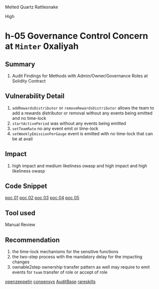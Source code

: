 Melted Quartz Rattlesnake

High

# h-05 Governance Control Concern at `Minter` 0xaliyah

## Summary

1. Audit Findings for Methods with Admin/Owner/Governance Roles at Solidity Contract

## Vulnerability Detail

1. `addRewardsDistributor` or `removeRewardsDistributor` allows the team to add a rewards distributor or removal without any events being emitted and no time-lock
2. `startActivePeriod` was without any events being emitted
3. `setTeamRate` no any event emit or time-lock
4. `setWeeklyEmissionPerGauge` event is emitted with no time-lock that can be at avail

## Impact

1. high impact and medium likeliness owasp and high impact and high likeliness owasp

## Code Snippet

[poc 01](https://github.com/sherlock-audit/2024-06-velocimeter/blob/63818925987a5115a80eff4bd12578146a844cfd/v4-contracts/contracts/Minter.sol#L139)
[poc 02](https://github.com/sherlock-audit/2024-06-velocimeter/blob/63818925987a5115a80eff4bd12578146a844cfd/v4-contracts/contracts/Minter.sol#L144)
[poc 03](https://github.com/sherlock-audit/2024-06-velocimeter/blob/63818925987a5115a80eff4bd12578146a844cfd/v4-contracts/contracts/Minter.sol#L61)
[poc 04](https://github.com/sherlock-audit/2024-06-velocimeter/blob/63818925987a5115a80eff4bd12578146a844cfd/v4-contracts/contracts/Minter.sol#L75)
[poc 05](https://github.com/sherlock-audit/2024-06-velocimeter/blob/63818925987a5115a80eff4bd12578146a844cfd/v4-contracts/contracts/Minter.sol#L88)

## Tool used

Manual Review

## Recommendation

1. the time-lock mechanisms for the sensitive functions
2. the two-step process with the mandatory delay for the impacting changes
7. ownable2step ownership transfer pattern as well may require to emit events for `team` transfer of role or accept of role

[openzeppelin](https://blog.openzeppelin.com/protect-your-users-with-smart-contract-timelocks)
[consensys](https://consensys.io/diligence/audits/2020/12/1inch-liquidity-protocol/#unpredictable-behavior-for-users-due-to-admin-front-running-or-general-bad-timing)
[AuditBase](https://detectors.auditbase.com/use-ownable2step-solidity)
[rareskills](https://www.rareskills.io/post/openzeppelin-ownable2step)